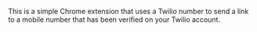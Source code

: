 This is a simple Chrome extension that uses a Twilio number to send a link to a mobile number that has been verified on your Twilio account.